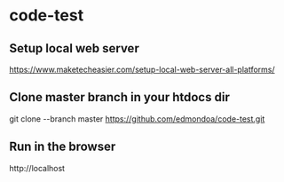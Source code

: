 # code-test
## Setup local web server
  https://www.maketecheasier.com/setup-local-web-server-all-platforms/

## Clone master branch in your htdocs dir
  git clone --branch master  https://github.com/edmondoa/code-test.git
  
 ## Run in the browser
  http://localhost
